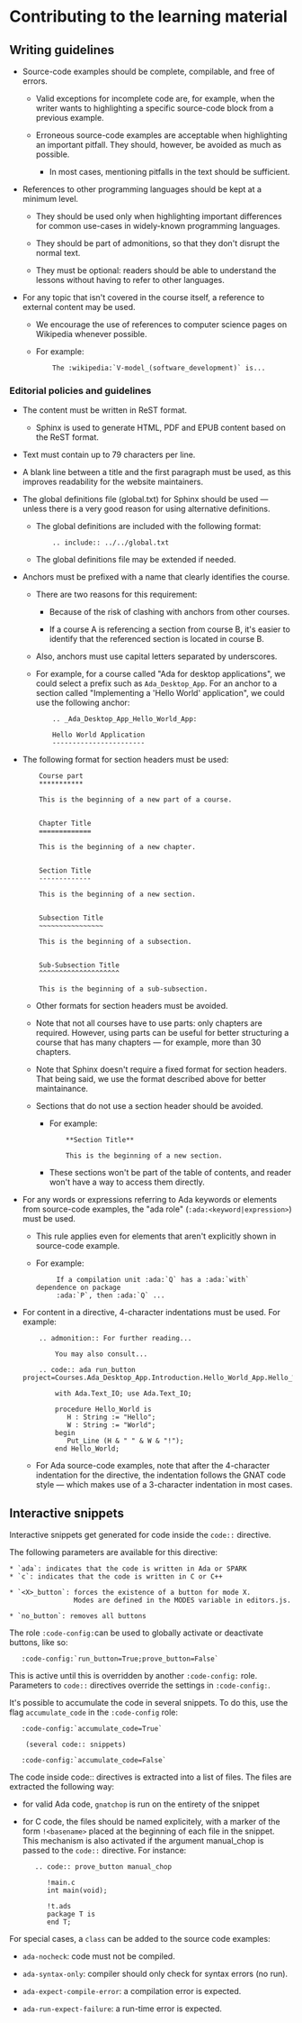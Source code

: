 # Contributing to the learning material

## Writing guidelines

- Source-code examples should be complete, compilable, and free of errors.

    - Valid exceptions for incomplete code are, for example, when the
      writer wants to highlighting a specific source-code block from a
      previous example.

    - Erroneous source-code examples are acceptable when highlighting an
      important pitfall. They should, however, be avoided as much as
      possible.

      - In most cases, mentioning pitfalls in the text should be
        sufficient.

- References to other programming languages should be kept at a minimum
  level.

    - They should be used only when highlighting important differences for
      common use-cases in widely-known programming languages.

    - They should be part of admonitions, so that they don't disrupt the
      normal text.

    - They must be optional: readers should be able to understand the
      lessons without having to refer to other languages.

- For any topic that isn't covered in the course itself, a reference to
  external content may be used.

    - We encourage the use of references to computer science pages on Wikipedia
      whenever possible.

    - For example:

      ```
          The :wikipedia:`V-model_(software_development)` is...
      ```

### Editorial policies and guidelines

- The content must be written in ReST format.

    - Sphinx is used to generate HTML, PDF and EPUB content based on the ReST
      format.

- Text must contain up to 79 characters per line.

- A blank line between a title and the first paragraph must be used, as this
  improves readability for the website maintainers.

- The global definitions file (global.txt) for Sphinx should be used — unless
  there is a very good reason for using alternative definitions.

    - The global definitions are included with the following format:

      ```
          .. include:: ../../global.txt
      ```

    - The global definitions file may be extended if needed.

- Anchors must be prefixed with a name that clearly identifies the course.

    - There are two reasons for this requirement:

        - Because of the risk of clashing with anchors from other courses.

        - If a course A is referencing a section from course B, it's easier to
          identify that the referenced section is located in course B.

    - Also, anchors must use capital letters separated by underscores.

    - For example, for a course called "Ada for desktop applications", we
      could select a prefix such as ``Ada_Desktop_App``. For an anchor to a
      section called "Implementing a 'Hello World' application", we could
      use the following anchor:

      ```
          .. _Ada_Desktop_App_Hello_World_App:

          Hello World Application
          -----------------------
      ```

- The following format for section headers must be used:

    ```
        Course part
        ***********

        This is the beginning of a new part of a course.


        Chapter Title
        =============

        This is the beginning of a new chapter.


        Section Title
        -------------

        This is the beginning of a new section.


        Subsection Title
        ~~~~~~~~~~~~~~~~

        This is the beginning of a subsection.


        Sub-Subsection Title
        ^^^^^^^^^^^^^^^^^^^^

        This is the beginning of a sub-subsection.
    ```

    - Other formats for section headers must be avoided.

    - Note that not all courses have to use parts: only chapters are required.
      However, using parts can be useful for better structuring a course that
      has many chapters — for example, more than 30 chapters.

    - Note that Sphinx doesn't require a fixed format for section headers. That
      being said, we use the format described above for better maintainance.

    - Sections that do not use a section header should be avoided.

        - For example:

          ```
              **Section Title**

              This is the beginning of a new section.
          ```

        - These sections won't be part of the table of contents, and reader
          won't have a way to access them directly.

- For any words or expressions referring to Ada keywords or elements from
  source-code examples, the "ada role" (``:ada:<keyword|expression>``) must be
  used.

  - This rule applies even for elements that aren't explicitly shown in
    source-code example.

  - For example:

    ```
         If a compilation unit :ada:`Q` has a :ada:`with` dependence on package
         :ada:`P`, then :ada:`Q` ...
    ```

- For content in a directive, 4-character indentations must be used. For
  example:

  ```
      .. admonition:: For further reading...

          You may also consult...

      .. code:: ada run_button project=Courses.Ada_Desktop_App.Introduction.Hello_World_App.Hello_World_Terminal

          with Ada.Text_IO; use Ada.Text_IO;

          procedure Hello_World is
             H : String := "Hello";
             W : String := "World";
          begin
             Put_Line (H & " " & W & "!");
          end Hello_World;
  ```

  - For Ada source-code examples, note that after the 4-character indentation
    for the directive, the indentation follows the GNAT code style — which
    makes use of a 3-character indentation in most cases.

## Interactive snippets

Interactive snippets get generated for code inside the `code::` directive.

The following parameters are available for this directive:

    * `ada`: indicates that the code is written in Ada or SPARK
    * `c`: indicates that the code is written in C or C++

    * `<X>_button`: forces the existence of a button for mode X.
                    Modes are defined in the MODES variable in editors.js.

    * `no_button`: removes all buttons

The role `:code-config:`can be used to globally activate or deactivate buttons,
like so:

```
   :code-config:`run_button=True;prove_button=False`
```

This is active until this is overridden by another `:code-config:` role.
Parameters to `code::` directives override the settings in `:code-config:`.

It's possible to accumulate the code in several snippets. To do this, use
the flag `accumulate_code` in the `:code-config` role:

```
   :code-config:`accumulate_code=True`

    (several code:: snippets)

   :code-config:`accumulate_code=False`
```

The code inside code:: directives is extracted into a list of files.
The files are extracted the following way:

   - for valid Ada code, `gnatchop` is run on the entirety of the
     snippet

   - for C code, the files should be named explicitely, with a marker of the
     form `!<basename>` placed at the beginning of each file in the snippet.
     This mechanism is also activated if the argument manual_chop is passed
     to the `code::` directive. For instance:
     ```
        .. code:: prove_button manual_chop

           !main.c
           int main(void);

           !t.ads
           package T is
           end T;
     ```

For special cases, a `class` can be added to the source code examples:

  - `ada-nocheck`: code must not be compiled.

  - `ada-syntax-only`: compiler should only check for syntax errors (no
    run).

  - `ada-expect-compile-error`: a compilation error is expected.

  - `ada-run-expect-failure`: a run-time error is expected.
